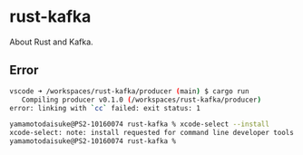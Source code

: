 # rust-kafka
About Rust and Kafka.

## Error
```bash
vscode ➜ /workspaces/rust-kafka/producer (main) $ cargo run
   Compiling producer v0.1.0 (/workspaces/rust-kafka/producer)
error: linking with `cc` failed: exit status: 1
```

```bash
yamamotodaisuke@PS2-10160074 rust-kafka % xcode-select --install
xcode-select: note: install requested for command line developer tools
yamamotodaisuke@PS2-10160074 rust-kafka % 
```